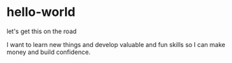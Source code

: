 hello-world
===========

let's get this on the road

I want to learn new things and develop valuable and fun skills so I can make money and build confidence.
